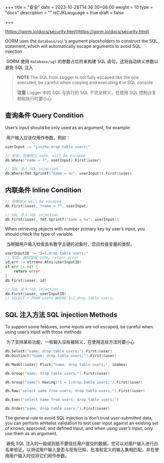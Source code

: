 +++
title = "安全"
date = 2023-10-28T14:36:30+08:00
weight = 10
type = "docs"
description = ""
isCJKLanguage = true
draft = false

+++

[https://gorm.io/docs/security.html](https://gorm.io/docs/security.html)

GORM uses the `database/sql`‘s argument placeholders to construct the SQL statement, which will automatically escape arguments to avoid SQL injection

​	GORM 使用 `database/sql` 的参数占位符来构建 SQL 语句，这将自动转义参数以避免 SQL 注入

> **NOTE** The SQL from Logger is not fully escaped like the one executed, be careful when copying and executing it in SQL console
>
> **注意** Logger 中的 SQL 与执行的 SQL 不完全转义，在使用 SQL 控制台复制和执行时要小心

## 查询条件 Query Condition

User’s input should be only used as an argument, for example:

​	用户输入应该仅用作参数，例如：

``` go
userInput := "jinzhu;drop table users;"

// 安全，将被转义 safe, will be escaped
db.Where("name = ?", userInput).First(&user)

// SQL 注入 SQL injection
db.Where(fmt.Sprintf("name = %v", userInput)).First(&user)
```

## 内联条件 Inline Condition

``` go
// 将被转义 will be escaped
db.First(&user, "name = ?", userInput)

// SQL 注入 SQL injection
db.First(&user, fmt.Sprintf("name = %v", userInput))
```

When retrieving objects with number primary key by user’s input, you should check the type of variable.

​	当根据用户输入检索具有数字主键的对象时，您应检查变量的类型。

``` go
userInputID := "1=1;drop table users;"
// 安全，返回错误 safe, return error
id,err := strconv.Atoi(userInputID)
if err != nil {
    return error
}
db.First(&user, id)

// SQL 注入 SQL injection
db.First(&user, userInputID)
// SELECT * FROM users WHERE 1=1;drop table users;
```

## SQL 注入方法 SQL injection Methods

To support some features, some inputs are not escaped, be careful when using user’s input with those methods

​	为了支持某些功能，一些输入没有被转义，在使用这些方法时要小心

``` go
db.Select("name; drop table users;").First(&user)
db.Distinct("name; drop table users;").First(&user)

db.Model(&user).Pluck("name; drop table users;", &names)

db.Group("name; drop table users;").First(&user)

db.Group("name").Having("1 = 1;drop table users;").First(&user)

db.Raw("select name from users; drop table users;").First(&user)

db.Exec("select name from users; drop table users;")

db.Order("name; drop table users;").First(&user)
```

The general rule to avoid SQL injection is don’t trust user-submitted data, you can perform whitelist validation to test user input against an existing set of known, approved, and defined input, and when using user’s input, only use them as an argument.

​	避免 SQL 注入的一般规则是不要信任用户提交的数据，您可以对用户输入进行白名单验证，以测试用户输入是否与现有已知、批准和定义的输入集相匹配，并在使用用户输入时仅将它们用作参数。
